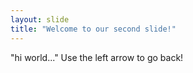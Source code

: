 ```yaml
---
layout: slide
title: "Welcome to our second slide!"
---
```

"hi world..." 
Use the left arrow to go back!
